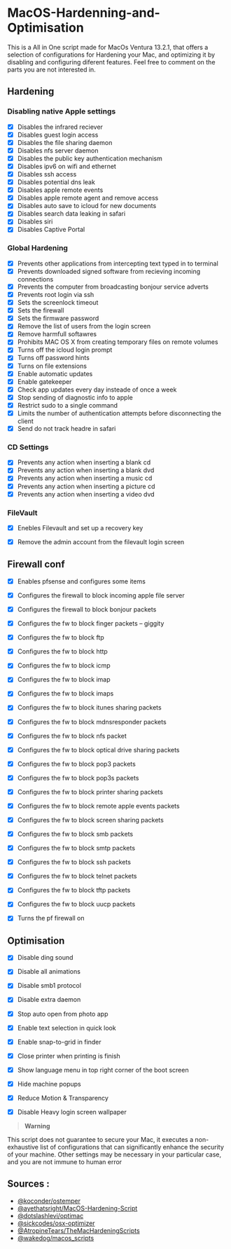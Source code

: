 # MacOS-Hardenning-and-Optimisation

This is a All in One script made for MacOs Ventura 13.2.1, that offers a selection of configurations for Hardening your Mac, and optimizing it by disabling and configuring diferent features. Feel free to comment on the parts you are not interested in. 

## Hardening

### Disabling native Apple settings

- [x] Disables the infrared reciever
- [x] Disables guest login access
- [x] Disables the file sharing daemon
- [x] Disables nfs server daemon
- [x] Disables the public key authentication mechanism
- [x] Disables ipv6 on wifi and ethernet
- [x] Disables ssh access
- [x] Disables potential dns leak
- [x] Disables apple remote events
- [x] Disables apple remote agent and remove access
- [x] Disables auto save to icloud for new documents
- [x] Disables search data leaking in safari
- [x] Disables siri
- [x] Disables Captive Portal

### Global Hardening

- [x] Prevents other applications from intercepting text typed in to terminal
- [x] Prevents downloaded signed software from recieving incoming connections
- [x] Prevents the computer from broadcasting bonjour service adverts
- [x] Prevents root login via ssh
- [x] Sets the screenlock timeout
- [x] Sets the firewall
- [x] Sets the firmware password
- [x] Remove the list of users from the login screen
- [x] Remove harmfull softawres
- [x] Prohibits MAC OS X from creating temporary files on remote volumes
- [x] Turns off the icloud login prompt
- [x] Turns off password hints
- [x] Turns on file extensions
- [x] Enable automatic updates
- [x] Enable gatekeeper
- [x] Check app updates every day insteade of once a week
- [x] Stop sending of diagnostic info to apple
- [x] Restrict sudo to a single command
- [x] Limits the number of authentication attempts before disconnecting the client
- [x] Send do not track headre in safari

### CD Settings

- [x] Prevents any action when inserting a blank cd
- [x] Prevents any action when inserting a blank dvd
- [x] Prevents any action when inserting a music cd
- [x] Prevents any action when inserting a picture cd
- [x] Prevents any action when inserting a video dvd

### FileVault

- [x] Enebles Filevault and set up a recovery key
- [x] Remove the admin account from the filevault login screen


## Firewall conf 

- [x] Enables pfsense and configures some items
- [x] Configures the firewall to block incoming apple file server
- [x] Configures the firewall to block bonjour packets
- [x] Configures the fw to block finger packets – giggity
- [x] Configures the fw to block ftp
- [x] Configures the fw to block http
- [x] Configures the fw to block icmp
- [x] Configures the fw to block imap
- [x] Configures the fw to block imaps
- [x] Configures the fw to block itunes sharing packets
- [x] Configures the fw to block mdnsresponder packets
- [x] Configures the fw to block nfs packet
- [x] Configures the fw to block optical drive sharing packets
- [x] Configures the fw to block pop3 packets
- [x] Configures the fw to block pop3s packets
- [x] Configures the fw to block printer sharing packets
- [x] Configures the fw to block remote apple events packets
- [x] Configures the fw to block screen sharing packets
- [x] Configures the fw to block smb packets
- [x] Configures the fw to block smtp packets
- [x] Configures the fw to block ssh packets
- [x] Configures the fw to block telnet packets
- [x] Configures the fw to block tftp packets
- [x] Configures the fw to block uucp packets
- [x] Turns the pf firewall on


## Optimisation

- [x] Disable ding sound
- [x] Disable all animations
- [x] Disable smb1 protocol
- [x] Disable extra daemon
- [x] Stop auto open from photo app
- [x] Enable text selection in quick look
- [x] Enable snap-to-grid in finder
- [x] Close printer when printing is finish
- [x] Show language menu in top right corner of the boot screen
- [x] Hide machine popups
- [x] Reduce Motion & Transparency
- [x] Disable Heavy login screen wallpaper


> __Warning__ 

This script does not guarantee to secure your Mac, it executes a non-exhaustive list of configurations that can significantly enhance the security of your machine. Other settings may be necessary in your particular case, and you are not immune to human error

## Sources :

- [@koconder/ostemper](https://github.com/koconder/ostemper)
- [@ayethatsright/MacOS-Hardening-Script](https://github.com/ayethatsright/MacOS-Hardening-Script)
- [@dotslashlevi/optimac](https://github.com/dotslashlevi/optimac)
- [@sickcodes/osx-optimizer](https://github.com/sickcodes/osx-optimizer)
- [@AtropineTears/TheMacHardeningScripts](https://github.com/AtropineTears/TheMacHardeningScripts)
- [@wakedog/macos_scripts](https://github.com/wakedog/macos_scripts)
